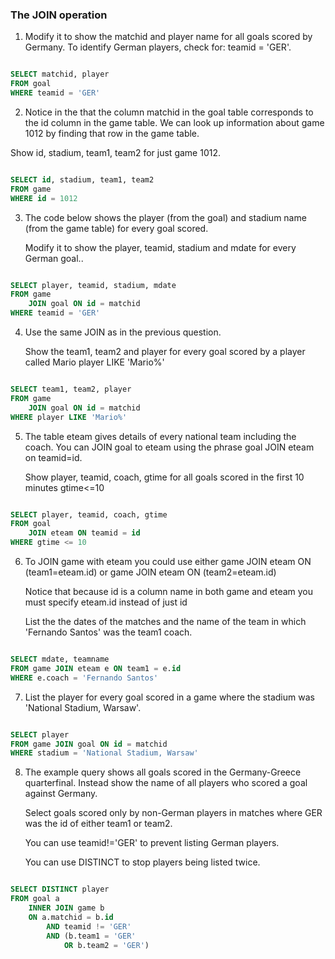 ### The JOIN operation

1. Modify it to show the matchid and player name for all goals scored by Germany. To identify German players, check for: teamid = 'GER'.

```sql

SELECT matchid, player
FROM goal
WHERE teamid = 'GER'

```

2. Notice in the that the column matchid in the goal table corresponds to the id column in the game table. We can look up information about game 1012 by finding that row in the game table.

Show id, stadium, team1, team2 for just game 1012.

```sql

SELECT id, stadium, team1, team2
FROM game
WHERE id = 1012

```

3. The code below shows the player (from the goal) and stadium name (from the game table) for every goal scored.

    Modify it to show the player, teamid, stadium and mdate for every German goal..

```sql

SELECT player, teamid, stadium, mdate
FROM game
	JOIN goal ON id = matchid
WHERE teamid = 'GER'

```

4. Use the same JOIN as in the previous question.

    Show the team1, team2 and player for every goal scored by a player called Mario player LIKE 'Mario%'

```sql

SELECT team1, team2, player
FROM game
	JOIN goal ON id = matchid
WHERE player LIKE 'Mario%'

```

5. The table eteam gives details of every national team including the coach. You can JOIN goal to eteam using the phrase goal JOIN eteam on teamid=id.

    Show player, teamid, coach, gtime for all goals scored in the first 10 minutes gtime<=10

```sql

SELECT player, teamid, coach, gtime
FROM goal
	JOIN eteam ON teamid = id
WHERE gtime <= 10

```

6. To JOIN game with eteam you could use either
game JOIN eteam ON (team1=eteam.id) or game JOIN eteam ON (team2=eteam.id)

    Notice that because id is a column name in both game and eteam you must specify eteam.id instead of just id

    List the the dates of the matches and the name of the team in which 'Fernando Santos' was the team1 coach.

```sql

SELECT mdate, teamname
FROM game JOIN eteam e ON team1 = e.id
WHERE e.coach = 'Fernando Santos'

```

7. List the player for every goal scored in a game where the stadium was 'National Stadium, Warsaw'.

```sql

SELECT player
FROM game JOIN goal ON id = matchid
WHERE stadium = 'National Stadium, Warsaw'

```

8. The example query shows all goals scored in the Germany-Greece quarterfinal.
    Instead show the name of all players who scored a goal against Germany.

    Select goals scored only by non-German players in matches where GER was the id of either team1 or team2.

    You can use teamid!='GER' to prevent listing German players.

    You can use DISTINCT to stop players being listed twice.

```sql

SELECT DISTINCT player
FROM goal a
	INNER JOIN game b
	ON a.matchid = b.id
		AND teamid != 'GER'
		AND (b.team1 = 'GER'
			OR b.team2 = 'GER')

```
